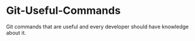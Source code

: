 # Git-Useful-Commands
Git commands that are useful and every developer should have knowledge about it.
